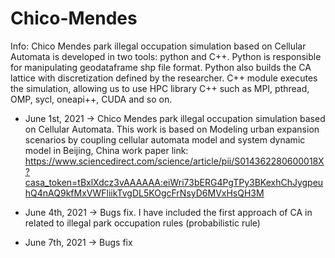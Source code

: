 # Chico-Mendes
Info:
Chico Mendes park illegal occupation simulation based on Cellular Automata is developed in two tools: python and C++. Python is responsible for manipulating geodataframe shp file format. Python also builds the CA lattice with discretization defined by the researcher. C++ module executes the simulation, allowing us to use HPC library C++ such as MPI, pthread, OMP, sycl, oneapi++, CUDA and so on.


- June 1st, 2021 -> Chico Mendes park illegal occupation simulation based on Cellular Automata.
                    This work is based on  Modeling urban expansion scenarios by coupling cellular automata model and system dynamic model in Beijing, China
                    work paper link: https://www.sciencedirect.com/science/article/pii/S014362280600018X?casa_token=tBxlXdcz3vAAAAAA:eiWri73bERG4PgTPy3BKexhChJygpeuhQ4nAQ9kfMxVWFliikTvgDL5KOgcFrNsyD6MVxHsQH3M
- June 4th, 2021 -> Bugs fix. I have included the first approach of CA in related to illegal park occupation rules (probabilistic rule)

- June 7th, 2021 -> Bugs fix
